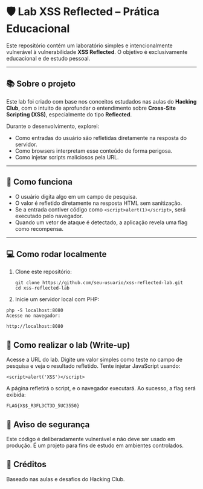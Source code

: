 # 🛡️ Lab XSS Reflected – Prática Educacional

Este repositório contém um laboratório simples e intencionalmente vulnerável à vulnerabilidade **XSS Reflected**. O objetivo é exclusivamente educacional e de estudo pessoal.

---

## 📚 Sobre o projeto

Este lab foi criado com base nos conceitos estudados nas aulas do **Hacking Club**, com o intuito de aprofundar o entendimento sobre **Cross-Site Scripting (XSS)**, especialmente do tipo **Reflected**.

Durante o desenvolvimento, explorei:
- Como entradas do usuário são refletidas diretamente na resposta do servidor.
- Como browsers interpretam esse conteúdo de forma perigosa.
- Como injetar scripts maliciosos pela URL.

---

## 🧪 Como funciona

- O usuário digita algo em um campo de pesquisa.
- O valor é refletido diretamente na resposta HTML sem sanitização.
- Se a entrada contiver código como `<script>alert(1)</script>`, será executado pelo navegador.
- Quando um vetor de ataque é detectado, a aplicação revela uma flag como recompensa.

---

## 💻 Como rodar localmente

1. Clone este repositório:
   ```
   git clone https://github.com/seu-usuario/xss-reflected-lab.git
   cd xss-reflected-lab
   ```
2. Inicie um servidor local com PHP:
```
php -S localhost:8080
Acesse no navegador:
```

```http://localhost:8080```

## 📝 Como realizar o lab (Write-up)
Acesse a URL do lab.
Digite um valor simples como teste no campo de pesquisa e veja o resultado refletido.
Tente injetar JavaScript usando:

```
<script>alert('XSS')</script>
```
A página refletirá o script, e o navegador executará.
Ao sucesso, a flag será exibida:

```FLAG{X$$_R3FL3CT3D_5UC3550}```

## 🚨 Aviso de segurança
Este código é deliberadamente vulnerável e não deve ser usado em produção. É um projeto para fins de estudo em ambientes controlados.

## 🙌 Créditos
Baseado nas aulas e desafios do Hacking Club.
